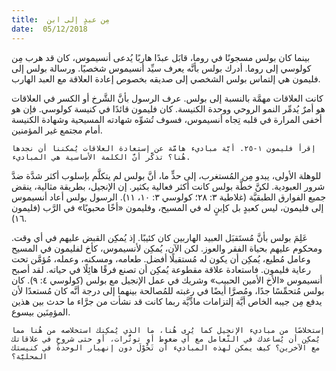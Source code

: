 ```yaml
---
title:  مِن عبدٍ إلى ابن
date:  05/12/2018
---
```


بينما كان بولس مسجونًا في روما، قابَل عبدًا هاربًا يُدعى أنسيموس، كان قد هرب مِن كولوسي إلى روما. أدرك بولس بأنَّه يعرف سيِّد أنسيموس شخصيًا. ورسالة بولس إلى فليمون هي إلتماس بولس الشخصي إلى صديقه بخصوص إعادة العلاقة مع العبد الهارب.

كانت العلاقات مهمَّة بالنسبة إلى بولس. عرف الرسول بأنَّ الشَّرخ أو الكسر في العلاقات هو أمرٌ يُدمِّر النمو الروحي ووحدة الكنيسة. كان فليمون قائدًا في كنيسة كولوسي. فإن هو أخفى المرارة في قلبه تِجاه أنسيموس، فسوف تُشوِّه شهادته المسيحية وشهادة الكنيسة أمام مجتمع غير المؤمنين.

`إقرأ فليمون ١-٢٥. أيَّة مباديء هامَّة عن إستعادة العلاقات يُمكننا أن نجدها هُنا؟ تذكَّر أنَّ الكلمة الأساسية هي المباديء.`

للوهلة الأولى، يبدو مِن المُستغرب، إلى حدٍّ ما، أنَّ بولس لم يتكلَّم بإسلوب أكثر شدَّة ضدَّ شرور العبودية. لكنَّ خطَّة بولس كانت أكثر فعالية بكثير. إن الإنجيل، بطريقة مثالية، ينقض جميع الفوارق الطبقيَّة (غلاطية ٣: ٢٨؛ كولوسي ٣: ١٠، ١١). الرسول بولس أعاد أنسيموس إلى فليمون، ليس كعبدٍ بل كإبنٍ له في المسيح، وفليمون «أخًا محبوبًا» في الرَّب (فليمون ١٦).

عَلِمَ بولس بأنَّ مُستَقبَل العبيد الهاربين كان كئيبًا. إذ يُمكِن القبض عليهم في أي وقت. ومحكوم عليهم بحياة الفقر والعوز. لكن الآن، يُمكِن لأنسيموس، كأخ لفليمون في المسيح وعامل مُطيع، يُمكِن أن يكون له مُستقبلًا أفضل. طعامه، ومسكنه، وعمله، مُؤمَّن تحت رعاية فليمون. فاستعادة علاقة مقطوعة يُمكِن أن تصنع فرقًا هائِلًا في حياته. لقد أصبح أنسيموس «الأخ الأمين الحبيب» وشريك في عمل الإنجيل مع بولس (كولوسي ٤: ٩). كان بولس مُتحمِّسًا جدًا، ومُصرَّا أيضًا في رغبته للمُصالحة بينهما إلى درجة أنَّه كان مُستعدًا لأن يدفع مِن جيبه الخاص أيَّة إلتزامات مادِّيَّة ربما كانت قد نشأت من جرَّاء ما حدث بين هذين المؤمِنَين بيسوع.

`إستخلاصًا من مباديء الإنجيل كما يُرى هُنا، ما الذي يُمكِنك استخلاصه من هُنا مما يُمكِن أن يُساعدك في التَّعامل مع أي ضغوط أو توتُّرات، أو حتى شروخٍ في علاقاتك مع الآخرين؟ كيف يمكن لهذه المباديء أن تَحُوْلَ دون إنهيار الوحدة في كنيستك المحليَّة؟`